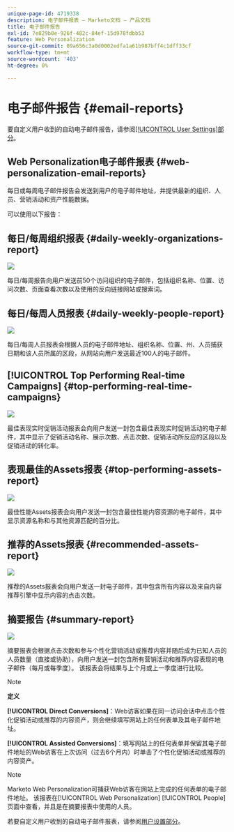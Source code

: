 ```yaml
---
unique-page-id: 4719338
description: 电子邮件报表 — Marketo文档 — 产品文档
title: 电子邮件报告
exl-id: 7e829b0e-926f-482c-84ef-15d978fdbb53
feature: Web Personalization
source-git-commit: 09a656c3a0d0002edfa1a61b987bff4c1dff33cf
workflow-type: tm+mt
source-wordcount: '403'
ht-degree: 0%

---
```


# 电子邮件报告 {#email-reports}

要自定义用户收到的自动电子邮件报告，请参阅[[!UICONTROL User Settings]部分](/help/marketo/product-docs/web-personalization/getting-started/user-settings.md)。

## Web Personalization电子邮件报表 {#web-personalization-email-reports}

每日或每周电子邮件报告会发送到用户的电子邮件地址，并提供最新的组织、人员、营销活动和资产性能数据。

可以使用以下报告：

## 每日/每周组织报表 {#daily-weekly-organizations-report}

![](assets/image2014-12-6-13-3a32-3a8.png)

每日/每周报告向用户发送前50个访问组织的电子邮件，包括组织名称、位置、访问次数、页面查看次数以及使用的反向链接网站或搜索词。

## 每日/每周人员报表 {#daily-weekly-people-report}

![](assets/two.png)

每日/每周人员报表会根据人员的电子邮件地址、组织名称、位置、州、人员捕获日期和该人员所属的区段，从网站向用户发送最近100人的电子邮件。

## [!UICONTROL Top Performing Real-time Campaigns] {#top-performing-real-time-campaigns}

![](assets/image2014-12-6-13-3a32-3a31.png)

最佳表现实时促销活动报表会向用户发送一封包含最佳表现实时促销活动的电子邮件，其中显示了促销活动名称、展示次数、点击次数、促销活动所反应的区段以及促销活动的转化率。

## 表现最佳的Assets报表 {#top-performing-assets-report}

![](assets/image2014-12-6-13-3a29-3a5.png)

最佳性能Assets报表会向用户发送一封包含最佳性能内容资源的电子邮件，其中显示资源名称和与其他资源匹配的百分比。

## 推荐的Assets报表 {#recommended-assets-report}

![](assets/image2014-12-6-13-3a28-3a43.png)

推荐的Assets报表会向用户发送一封电子邮件，其中包含所有内容以及来自内容推荐引擎中显示内容的点击次数。

## 摘要报告 {#summary-report}

![](assets/six.png)

摘要报表会根据点击次数和参与个性化营销活动或推荐内容并随后成为已知人员的人员数量（直接或协助），向用户发送一封包含所有营销活动和推荐内容表现的电子邮件（每月或每季度）。 该报表会将结果与上个月或上一季度进行比较。

>[!NOTE]
>
>**定义**
>
>**[!UICONTROL Direct Conversions]**：Web访客如果在同一访问会话中点击个性化促销活动或推荐的内容资产，则会继续填写网站上的任何表单及其电子邮件地址。
>
>**[!UICONTROL Assisted Conversions]**：填写网站上的任何表单并保留其电子邮件地址的Web访客在上次访问（过去6个月内）时单击了个性化促销活动或推荐的内容资产。

>[!NOTE]
>
>Marketo Web Personalization可捕获Web访客在网站上完成的任何表单的电子邮件地址。 该报表在[!UICONTROL Web Personalization] [!UICONTROL People]页面中查看，并且是在摘要报表中使用的人员。

若要自定义用户收到的自动电子邮件报表，请参阅[用户设置部分](/help/marketo/product-docs/web-personalization/getting-started/user-settings.md)。
